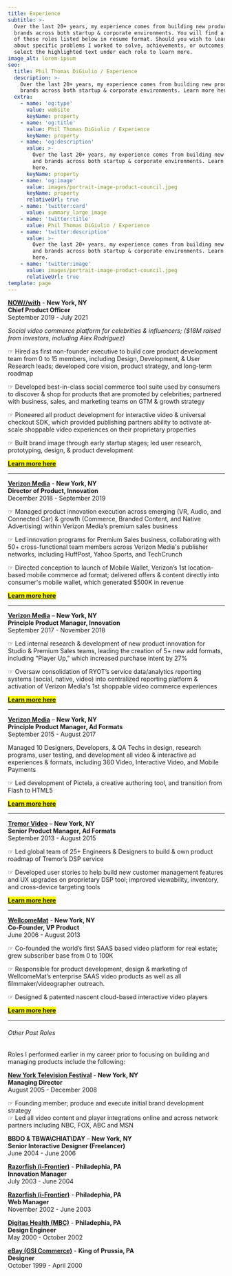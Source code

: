```yaml
---
title: Experience
subtitle: >-
  Over the last 20+ years, my experience comes from building new products and
  brands across both startup & corporate environments. You will find a majority
  of these roles listed below in resume format. Should you wish to learn more
  about specific problems I worked to solve, achievements, or outcomes, simply
  select the highlighted text under each role to learn more.
image_alt: lorem-ipsum
seo:
  title: Phil Thomas DiGiulio / Experience
  description: >-
    Over the last 20+ years, my experience comes from building new products and
    brands across both startup & corporate environments. Learn more here.
  extra:
    - name: 'og:type'
      value: website
      keyName: property
    - name: 'og:title'
      value: Phil Thomas DiGiulio / Experience
      keyName: property
    - name: 'og:description'
      value: >-
        Over the last 20+ years, my experience comes from building new products
        and brands across both startup & corporate environments. Learn more
        here.
      keyName: property
    - name: 'og:image'
      value: images/portrait-image-product-council.jpeg
      keyName: property
      relativeUrl: true
    - name: 'twitter:card'
      value: summary_large_image
    - name: 'twitter:title'
      value: Phil Thomas DiGiulio / Experience
    - name: 'twitter:description'
      value: >-
        Over the last 20+ years, my experience comes from building new products
        and brands across both startup & corporate environments. Learn more
        here.
    - name: 'twitter:image'
      value: images/portrait-image-product-council.jpeg
      relativeUrl: true
template: page
---
```

[**NOW//with**](https://nowwith.com/) - **New York, NY**<BR>
**Chief Product Officer**<BR>
September 2019 - July 2021

*Social video commerce platform for celebrities & influencers; ($18M raised from investors, including Alex Rodriguez)*

☞ Hired as first non-founder executive to build core product development team from 0 to 15 members, including Design, Development, & User Research leads; developed core vision, product strategy, and long-term roadmap

☞ Developed best-in-class social commerce tool suite used by consumers to discover & shop for products that are promoted by celebrities; partnered with business, sales, and marketing teams on GTM & growth strategy

☞ Pioneered all product development for interactive video & universal checkout SDK, which provided publishing partners ability to activate at-scale shoppable video experiences on their proprietary properties

☞ Built brand image through early startup stages; led user research, prototyping, design, & product development

<mark>[**Learn more here**](/work/nowwith/)</mark>

<HR>

[**Verizon Media**](https://www.verizonmedia.com/) - **New York, NY**<BR>
**Director of Product, Innovation**<BR>
December 2018 - September 2019

☞ Managed product innovation execution across emerging (VR, Audio, and Connected Car) & growth (Commerce, Branded Content, and Native Advertising) within Verizon Media’s premium sales business

☞ Led innovation programs for Premium Sales business, collaborating with 50+ cross-functional team members across Verizon Media's publisher networks, including HuffPost, Yahoo Sports, and TechCrunch

☞ Directed conception to launch of Mobile Wallet, Verizon’s 1st location-based mobile commerce ad format; delivered offers & content directly into consumer's mobile wallet, which generated $500K in revenue

<mark>[**Learn more here**](/work/verizon-media-3/)</mark>

<HR>

[**Verizon Media**](https://www.verizonmedia.com/) – **New York, NY**<BR>
**Principle Product Manager, Innovation**<BR>
September 2017 -  November 2018

☞ Led internal research & development of new product innovation for Studio & Premium Sales teams, leading the creation of 5+ new add formats, including "Player Up," which increased purchase intent by 27%

☞ Oversaw consolidation of RYOT’s service data/analytics reporting systems (social, native, video) into  centralized reporting platform & activation of Verizon Media's 1st shoppable video commerce experiences

<mark>[**Learn more here**](/work/verizon-media-2/)</mark>

<HR>

[**Verizon Media**](https://www.verizonmedia.com/) – **New York, NY**<BR>
**Principle Product Manager, Ad Formats**<BR>
September 2015 -  August 2017

Managed 10 Designers, Developers, & QA Techs in design, research programs, user testing, and development all video & interactive ad experiences & formats, including 360 Video, Interactive Video, and Mobile Payments

☞ Led development of Pictela, a creative authoring tool, and transition from Flash to HTML5

<mark>[**Learn more here**](/work/verizon-media-1/)</mark>

<HR>

[**Tremor Video**](https://www.tremorvideo.com/) – **New York, NY**<BR>
**Senior Product Manager, Ad Formats**<BR>
September 2013 -  August 2015

☞ Led global team of 25+ Engineers & Designers to build & own product roadmap of Tremor’s DSP service

☞ Developed user stories to help build new customer management features and UX upgrades on proprietary DSP tool; improved viewability, inventory, and cross-device targeting tools

<mark>[**Learn more here**](/work/tremor-video/)</mark>

<HR>

[**WellcomeMat**](https://www.wellcomemat.com/) - **New York, NY**<BR>
**Co-Founder, VP Product**<BR>
June 2006 -  August 2013

☞ Co-founded the world’s first SAAS based video platform for real estate; grew subscriber base from 0 to 100K

☞ Responsible for product development, design & marketing of WellcomeMat’s enterprise SAAS video products as well as all filmmaker/videographer outreach.

☞ Designed & patented nascent cloud-based interactive video players

<mark>[**Learn more here**](/work/wellcomemat/)</mark>

<HR>

###### Other Past Roles

Roles I performed earlier in my career prior to focusing on building and managing products include the following:

[**New York Television Festival**](https://www.nytvf.com/) - **New York, NY**<BR>
**Managing Director**<BR>
August 2005 - December 2008

☞ Founding member; produce and execute initial brand development strategy
<BR>
☞ Led all video content and player integrations online and across network partners including NBC, FOX, ABC and MSN

**BBDO & TBWA\CHIAT\DAY** – **New York, NY**<BR>
**Senior Interactive Designer (Freelancer)**<BR>
June 2004 -  June 2006

[**Razorfish (i-Frontier)**](https://www.razorfish.com/) - **Philadephia, PA**<BR>
**Innovation Manager**<BR>
July 2003 - June 2004

[**Razorfish (i-Frontier)**](https://www.razorfish.com/) - **Philadephia, PA**<BR>
**Web Manager**<BR>
November 2002 - June 2003

[**Digitas Health (MBC)**](https://www.digitashealth.com/) - **Philadephia, PA**<BR>
**Design Engineer**<BR>
May 2000 - October 2002

[**eBay (GSI Commerce)**](https://www.ebay.com/) - **King of Prussia, PA**<BR>
**Designer**<BR>
October 1999 - April 2000

#
